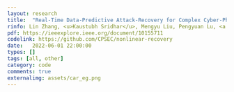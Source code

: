 ```yaml
---
layout: research
title:  "Real-Time Data-Predictive Attack-Recovery for Complex Cyber-Physical Systems."
rinfo: Lin Zhang, <u>Kaustubh Sridhar</u>, Mengyu Liu, Pengyuan Lu, <a href="https://shinchern.github.io/">Xin Chen</a>, <a href="https://sites.google.com/site/fanxink/">Fanxin Kong</a>, <a href="https://www.cis.upenn.edu/~sokolsky/">Oleg Sokolsky</a>, <a href="https://www.cis.upenn.edu/~lee/home/index.shtml">Insup Lee</a>. <ul>➥ IEEE Real-Time and Embedded Technology and Applications Symposium (RTAS) 2023.</ul>
pdf: https://ieeexplore.ieee.org/document/10155711
codelink: https://github.com/CPSEC/nonlinear-recovery
date:   2022-06-01 22:00:00
types: []
tags: [all, other]
category: code
comments: true
externalimg: assets/car_eg.png
---
```


